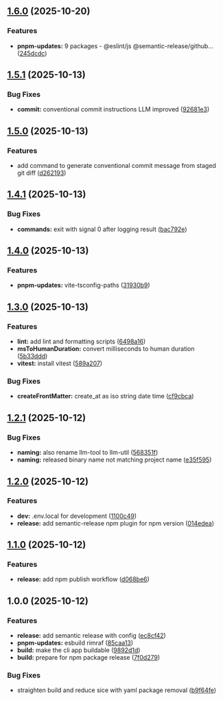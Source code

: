 ## [1.6.0](https://github.com/casaper/llm-util/compare/v1.5.1...v1.6.0) (2025-10-20)

### Features

* **pnpm-updates:** 9 packages - @eslint/js @semantic-release/github... ([245dcdc](https://github.com/casaper/llm-util/commit/245dcdc255e24df6b6bcea0861133f1c6de5c577))

## [1.5.1](https://github.com/casaper/llm-util/compare/v1.5.0...v1.5.1) (2025-10-13)

### Bug Fixes

* **commit:** conventional commit instructions LLM improved ([92681e3](https://github.com/casaper/llm-util/commit/92681e36c3fff81ec7c3d987b4fa5c31bb19725d))

## [1.5.0](https://github.com/casaper/llm-util/compare/v1.4.1...v1.5.0) (2025-10-13)

### Features

* add command to generate conventional commit message from staged git diff ([d262193](https://github.com/casaper/llm-util/commit/d262193f19b7d84696524296d2c13890b986a56e))

## [1.4.1](https://github.com/casaper/llm-util/compare/v1.4.0...v1.4.1) (2025-10-13)

### Bug Fixes

* **commands:** exit with signal 0 after logging result ([bac792e](https://github.com/casaper/llm-util/commit/bac792e0f5e07eda836a6ee73bb55ee8724fe494))

## [1.4.0](https://github.com/casaper/llm-util/compare/v1.3.0...v1.4.0) (2025-10-13)

### Features

* **pnpm-updates:** vite-tsconfig-paths ([31930b9](https://github.com/casaper/llm-util/commit/31930b967ab7b68a6c0527de11e215a289e30eb9))

## [1.3.0](https://github.com/casaper/llm-util/compare/v1.2.1...v1.3.0) (2025-10-13)

### Features

* **lint:** add lint and formatting scripts ([6498a16](https://github.com/casaper/llm-util/commit/6498a160bdc60b975b6284c5015e52d37e11f7e0))
* **msToHumanDuration:** convert milliseconds to human duration ([5b33ddd](https://github.com/casaper/llm-util/commit/5b33ddd4c847d07891719ba510cee38dcd96a2cd))
* **vitest:** install vitest ([589a207](https://github.com/casaper/llm-util/commit/589a20702e515cf6f5b46a9c79d19acf08bf637c))

### Bug Fixes

* **createFrontMatter:** create_at as iso string date time ([cf9cbca](https://github.com/casaper/llm-util/commit/cf9cbcabba6c4efd54f79478c56f692493929d27))

## [1.2.1](https://github.com/casaper/llm-util/compare/v1.2.0...v1.2.1) (2025-10-12)

### Bug Fixes

* **naming:** also rename llm-tool to llm-util ([568351f](https://github.com/casaper/llm-util/commit/568351f68b69278b05e0bf8d53a180dd668149bf))
* **naming:** released binary name not matching project name ([e35f595](https://github.com/casaper/llm-util/commit/e35f5957f1d6c5cf9756f2753c68e524cebbc5f7))

## [1.2.0](https://github.com/casaper/llm-util/compare/v1.1.0...v1.2.0) (2025-10-12)

### Features

* **dev:** .env.local for development ([1100c49](https://github.com/casaper/llm-util/commit/1100c49854148c8ce171859fdf4d127a4e97a755))
* **release:** add semantic-release npm plugin for npm version ([014edea](https://github.com/casaper/llm-util/commit/014edeaff9efc96a489c10723ebf9fa04735b1a2))

## [1.1.0](https://github.com/casaper/llm-util/compare/v1.0.0...v1.1.0) (2025-10-12)

### Features

* **release:** add npm publish workflow ([d068be6](https://github.com/casaper/llm-util/commit/d068be6c0a391741371d8a4100cd9e94174ff9c6))

## 1.0.0 (2025-10-12)

### Features

* **release:** add semantic release with config ([ec8cf42](https://github.com/casaper/llm-util/commit/ec8cf423b3ca1a00986095058622234039a351dc))
* **pnpm-updates:** esbuild rimraf ([85caa13](https://github.com/casaper/llm-util/commit/85caa13f20fdedb354a37de5bdfaee08d496c47d))
* **build:** make the cli app buildable ([9892d1d](https://github.com/casaper/llm-util/commit/9892d1dee2e258ccf9cc8143795ce8d786cf9ac8))
* **build:** prepare for npm package release ([7f0d279](https://github.com/casaper/llm-util/commit/7f0d279d5e33b890ae0dfaa7fe567973d877820d))

### Bug Fixes

* straighten build and reduce sice with yaml package removal ([b9f64fe](https://github.com/casaper/llm-util/commit/b9f64fed2a4d5094de84d4bd60cd7bcaa5dced7e))
